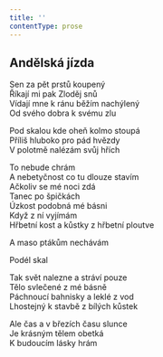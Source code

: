 ```yaml
---
title: ''
contentType: prose
---
```


## Andělská jízda

Sen za pět prstů koupený  
Říkají mi pak Zloděj snů  
Vídají mne k ránu běžím nachýlený  
Od svého dobra k svému zlu

Pod skalou kde oheň kolmo stoupá  
Příliš hluboko pro pád hvězdy  
V polotmě nalézám svůj hřích

To nebude chrám  
A nebetyčnost co tu dlouze stavím  
Ačkoliv se mé noci zdá  
Tanec po špičkách  
Úzkost podobná mé básni  
Když z ní vyjímám  
Hřbetní kost a kůstky z hřbetní ploutve

A maso ptákům nechávám

Podél skal

Tak svět nalezne a stráví pouze  
Tělo svlečené z mé básně  
Páchnoucí bahnisky a leklé z vod  
Lhostejný k stavbě z bílých kůstek

Ale čas a v březích času slunce  
Je krásným tělem obetká  
K budoucím lásky hrám
